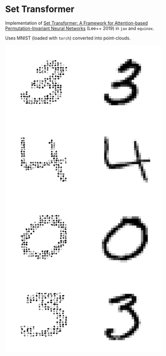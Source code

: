 # Set Transformer


Implementation of [Set Transformer: A Framework for Attention-based Permutation-Invariant Neural Networks](https://arxiv.org/abs/1810.00825) (Lee++ 2019) in `jax` and `equinox`.

Uses MNIST (loaded with `torch`) converted into point-clouds.

![alt text](figs/data.png?raw=true)
